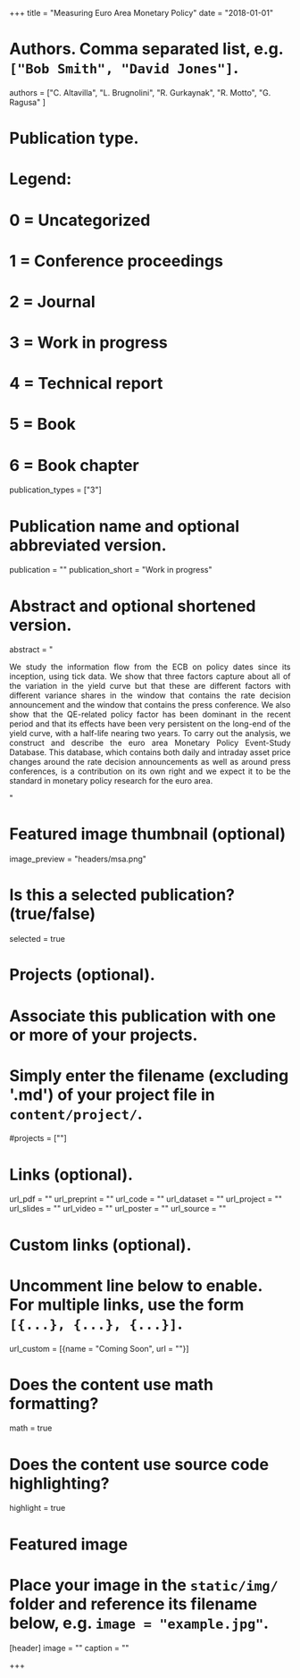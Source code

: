 +++
title = "Measuring Euro Area Monetary Policy"
date = "2018-01-01"

# Authors. Comma separated list, e.g. `["Bob Smith", "David Jones"]`.
authors = ["C. Altavilla", "L. Brugnolini", "R. Gurkaynak", "R. Motto", "G. Ragusa" ]

# Publication type.
# Legend:
# 0 = Uncategorized
# 1 = Conference proceedings
# 2 = Journal
# 3 = Work in progress
# 4 = Technical report
# 5 = Book
# 6 = Book chapter
publication_types = ["3"]

# Publication name and optional abbreviated version.
publication = ""
publication_short = "Work in progress"

# Abstract and optional shortened version.
abstract = "<p style='text-align: justify;'>We study the information flow from the ECB on policy dates since its inception, using tick data. We show that three factors capture about all of the variation in the yield curve but that these are different factors with different variance shares in the window that contains the rate decision announcement and the window that contains the press conference. We also show that the QE-related policy factor has been dominant in the recent period and that its effects have been very persistent on the long-end of the yield curve, with a half-life nearing two years. To carry out the analysis, we construct and describe the euro area Monetary Policy Event-Study Database. This database, which contains both daily and intraday asset price changes around the rate decision announcements as well as around press conferences, is a contribution on its own right and we expect it to be the standard in monetary policy research for the euro area.</p> "

# Featured image thumbnail (optional)
image_preview = "headers/msa.png"

# Is this a selected publication? (true/false)
selected = true

# Projects (optional).
#   Associate this publication with one or more of your projects.
#   Simply enter the filename (excluding '.md') of your project file in `content/project/`.
#projects = [""]

# Links (optional).
url_pdf = ""
url_preprint = ""
url_code = ""
url_dataset = ""
url_project = ""
url_slides = ""
url_video = ""
url_poster = ""
url_source = ""

# Custom links (optional).
#   Uncomment line below to enable. For multiple links, use the form `[{...}, {...}, {...}]`.
url_custom = [{name = "Coming Soon", url = ""}]

# Does the content use math formatting?
math = true

# Does the content use source code highlighting?
highlight = true

# Featured image
# Place your image in the `static/img/` folder and reference its filename below, e.g. `image = "example.jpg"`.
[header]
image = ""
caption = ""

+++